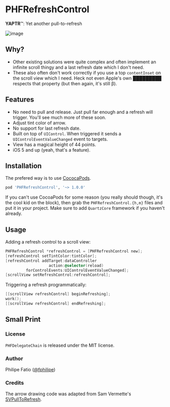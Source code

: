 # PHFRefreshControl

**YAPTR**™: Yet another pull-to-refresh

![image](https://raw.github.com/fphilipe/PHFRefreshControl/master/demo.gif)

## Why?

- Other existing solutions were quite complex and often implement an infinite scroll thingy and a last refresh date which I don't need.
- These also often don't work correctly if you use a top `contentInset` on the scroll view which I need. Heck not even Apple's own █████████ respects that property (but then again, it's still β).

## Features

- No need to pull and release. Just pull far enough and a refresh will trigger. You'll see much more of these soon.
- Adjust tint color of arrow.
- No support for last refresh date.
- Built on top of `UIControl`. When triggered it sends a `UIControlEventValueChanged` event to targets.
- View has a magical height of 44 points.
- iOS 5 and up (yeah, that's a feature).

## Installation

The prefered way is to use [CococaPods](http://cocoapods.org).

```ruby
pod 'PHFRefreshControl', '~> 1.0.0'
```

If you can't use CocoaPods for some reason (you really should though, it's the cool kid on the block), then grab the `PHFRefreshControl.{h,m}` files and put it in your project. Make sure to add `QuartzCore` framework if you haven't already.

## Usage

Adding a refresh control to a scroll view:

```objectivec
PHFRefreshControl *refreshControl = [PHFRefreshControl new];
[refreshControl setTintColor:tintColor];
[refreshControl addTarget:dataController
                   action:@selector(reload)
         forControlEvents:UIControlEventValueChanged];
[scrollView setRefreshControl:refreshControl];
```

Triggering a refresh programmatically:

```objectivec
[[scrollView refreshControl] beginRefreshing];
work();
[[scrollView refreshControl] endRefreshing];
```

## Small Print

### License

`PHFDelegateChain` is released under the MIT license.

### Author

Philipe Fatio ([@fphilipe](http://twitter.com/fphilipe))

### Credits

The arrow drawing code was adapted from Sam Vermette's [SVPullToRefresh](https://github.com/samvermette/SVPullToRefresh). 
